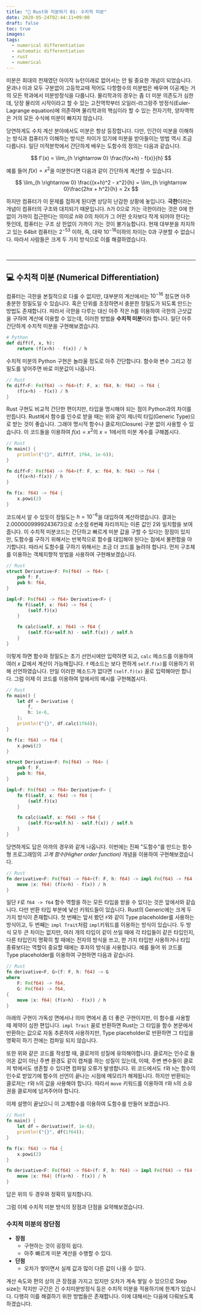 ```yaml
---
title: "🧙 Rust와 미분하기 01: 수치적 미분"
date: 2020-05-24T02:44:11+09:00
draft: false
toc: true
images:
tags:
  - numerical differentiation
  - automatic differentiation
  - rust
  - numerical
---
```


미분은 희대의 천재였던 아이작 뉴턴이래로 없어서는 안 될 중요한 개념이 되었습니다.
문과나 이과 모두 구분없이 고등학교때 적어도 다항함수의 미분법은 배우며 이공계는 거의 모든 학과에서 미분방정식을 다룹니다. 물리학과의 경우는 좀 더 미분 의존도가 심한데, 당장 물리의 시작이라고 할 수 있는 고전역학부터 오일러-라그랑주 방정식(Euler-Lagrange equation)에 의존하며 물리학과의 핵심이라 할 수 있는 전자기학, 양자역학은 거의 모든 수식에 미분이 빠지지 않습니다. 

당연하게도 수치 계산 분야에서도 미분은 항상 등장합니다. 다만, 인간이 미분을 이해하는 방식과 컴퓨터가 이해하는 방식은 차이가 있기에 미분을 받아들이는 방법 역시 조금 다릅니다. 일단 미적분학에서 간단하게 배우는 도함수의 정의는 다음과 같습니다.

$$
f'(x) = \lim_{h \rightarrow 0} \frac{f(x+h) - f(x)}{h}
$$

예를 들어 $f(x) = x^2$을 미분한다면 다음과 같이 간단하게 계산할 수 있습니다.

$$
\lim_{h \rightarrow 0} \frac{(x+h)^2 - x^2}{h} = \lim_{h \rightarrow 0}\frac{2hx + h^2}{h} = 2x
$$

하지만 컴퓨터가 이 문제를 접하게 된다면 상당히 난감한 상황에 놓입니다. **극한**이라는 개념이 컴퓨터의 구조와 대치되기 때문입니다.
$h$가 $0$으로 가는 극한이라는 것은 0에 한없이 가까이 접근한다는 의미로 $h$와 $0$의 차이가 그 어떤 숫자보다 작게 되어야 한다는 뜻인데, 컴퓨터는 구조 상 한없이 가까이 가는 것이 불가능합니다. 
현재 대부분을 차지하고 있는 64bit 컴퓨터는 $2^{-53}$ 이하, 즉, 대략 $10^{-16}$이하의 차이는 $0$과 구분할 수 없습니다.
따라서 사람들은 크게 두 가지 방식으로 이를 해결하였습니다.

&nbsp;

-----

## 💻 수치적 미분 (Numerical Differentiation)

컴퓨터는 극한을 본질적으로 다룰 수 없지만, 대부분의 계산에서는 $10^{-16}$ 정도면 아주 충분한 정밀도일 수 있습니다. 혹은 단위를 조정하면서 충분한 정밀도가 되도록 만드는 방법도 존재합니다.
따라서 극한을 다루는 대신 아주 작은 $h$를 이용하여 극한의 근삿값을 구하여 계산에 이용할 수 있는데, 이러한 방법을 **수치적 미분**이라 합니다. 일단 아주 간단하게 수치적 미분을 구현해보겠습니다.

```python
# Python
def diff(f, x, h):
    return (f(x+h) - f(x)) / h
```

수치적 미분의 Python 구현은 놀라울 정도로 아주 간단합니다. 함수와 변수 그리고 정밀도를 넣어주면 바로 미분값이 나옵니다.

```rust
// Rust
fn diff<F: Fn(f64) -> f64>(f: F, x: f64, h: f64) -> f64 {
    (f(x+h) - f(x)) / h
}
```

Rust 구현도 비교적 간단한 편이지만, 타입을 명시해야 되는 점이 Python과의 차이를 만듭니다. Rust에서 함수를 인수로 받을 때는 위와 같이 제너릭 타입(Generic Type)으로 받는 것이 좋습니다. 그래야 명시적 함수나 클로저(Closure) 구분 없이 사용할 수 있습니다.
이 코드들을 이용하여 $f(x) = x^2$의 $x=1$에서의 미분 계수를 구해봅시다.

```rust
// Rust
fn main() {
    println!("{}", diff(f, 1f64, 1e-6));
}

fn diff<F: Fn(f64) -> f64>(f: F, x: f64, h: f64) -> f64 {
    (f(x+h)-f(x)) / h
}

fn f(x: f64) -> f64 {
    x.powi(2)
}
```

코드에서 알 수 있듯이 정밀도는 $h=10^{-6}$을 대입하여 계산하였습니다. 결과는 $2.0000009999243673$으로 소숫점 6번째 자리까지는 이론 값인 $2$와 일치함을 보여줍니다. 이 수치적 미분코드는 간단하고 빠르게 미분 값을 구할 수 있다는 장점이 있지만, 도함수를 구하기 위해서는 반복적으로 함수를 대입해야 된다는 점에서 불편함을 야기합니다. 따라서 도함수를 구하기 위해서는 조금 더 코드를 늘려야 합니다. 먼저 구조체를 이용하는 객체지향적 방법을 사용하여 구현해보겠습니다.

```rust
// Rust
struct Derivative<F: Fn(f64) -> f64> {
    pub f: F,
    pub h: f64,
}

impl<F: Fn(f64) -> f64> Derivative<F> {
    fn f(&self, x: f64) -> f64 {
        (self.f)(x)
    }

    fn calc(&self, x: f64) -> f64 {
        (self.f(x+self.h) - self.f(x)) / self.h
    }
}
```

이렇게 하면 함수와 정밀도는 초기 선언시에만 입력하면 되고, `calc` 메소드를 이용하여 여러 $x$ 값에서 계산이 가능해집니다. `f` 메소드는 보다 편하게 `self.f(x)`를 이용하기 위해 선언하였습니다. 만일 이러한 메소드가 없다면 `(self.f)(x)` 꼴로 입력해야만 합니다. 그럼 이제 이 코드를 이용하여 앞에서의 예시를 구현해봅시다.

```rust
// Rust
fn main() {
    let df = Derivative {
        f,
        h: 1e-6,
    };
    println!("{}", df.calc(1f64));
}

fn f(x: f64) -> f64 {
    x.powi(2)
}

struct Derivative<F: Fn(f64) -> f64> {
    pub f: F,
    pub h: f64,
}

impl<F: Fn(f64) -> f64> Derivative<F> {
    fn f(&self, x: f64) -> f64 {
        (self.f)(x)
    }

    fn calc(&self, x: f64) -> f64 {
        (self.f(x+self.h) - self.f(x)) / self.h
    }
}
```

당연하게도 답은 아까의 경우와 같게 나옵니다. 이번에는 진짜 "도함수"를 만드는 함수형 프로그래밍의 *고계 함수(Higher order function)* 개념을 이용하여 구현해보겠습니다.

```rust
// Rust
fn derivative<F: Fn(f64) -> f64>(f: F, h: f64) -> impl Fn(f64) -> f64 {
    move |x: f64| (f(x+h) - f(x)) / h
}
```

일단 `F`로 `f64 -> f64` 함수 역할을 하는 모든 타입을 받을 수 있다는 것은 앞에서와 같습니다. 다만 반환 타입 부분에 낯선 키워드들이 있습니다.
Rust의 Generic에는 크게 두 가지 방식이 존재합니다. 첫 번째는 앞서 봤던 `F`와 같이 Type placeholder를 사용하는 방식이고, 두 번째는 `impl Trait`처럼 `impl`키워드를 이용하는 방식이 있습니다. 두 방식 모두 큰 차이는 없지만, 여러 개의 타입이 같이 쓰일 때에 각 타입들이 같은 타입인지, 다른 타입인지 명확히 할 때에는 전자의 방식을 쓰고, 한 가지 타입만 사용하거나 타입 종류보다는 역할이 중요할 때에는 후자의 방식을 사용합니다. 예를 들어 위 코드를 Type placeholder를 이용하여 구현하면 다음과 같습니다.

```rust
// Rust
fn derivative<F, G>(f: F, h: f64) -> G 
where
    F: Fn(f64) -> f64,
    G: Fn(f64) -> f64,
{
    move |x: f64| (f(x+h) - f(x)) / h
}
```

아래의 구현이 가독성 면에서나 의미 면에서 좀 더 좋은 구현이지만, 이 함수를 사용할 때 제약이 심한 편입니다. `impl Trait` 꼴로 반환하면 Rust는 그 타입을 함수 본문에서 반환하는 값으로 자동 추론하여 사용하지만, Type placeholder로 반환하면 그 타입을 명확히 하기 전에는 컴파일 되지 않습니다. 

또한 위와 같은 코드를 작성할 때, 클로저의 성질에 유의해야합니다. 클로저는 인수로 들어온 값이 아닌 주변 환경도 같이 캡쳐를 하는 성질이 있는데, 이때, 주변 변수들이 클로저 밖에서도 생존할 수 있다면 컴파일 오류가 발생합니다. 
위 코드에서도 `f`와 `h`는 함수의 인수로 받았기에 함수의 선언이 끝나는 시점에 메모리가 해제됩니다. 하지만 반환되는 클로저는 `f`와 `h`의 값을 사용해야 합니다. 따라서 `move` 키워드를 이용하여 `f`와 `h`의 소유권을 클로저에 넘겨주어야 합니다.

이제 설명이 끝났으니 이 고계함수를 이용하여 도함수를 만들어 보겠습니다.

```rust
// Rust
fn main() {
    let df = derivative(f, 1e-6);
    println!("{}", df(1f64));
}

fn f(x: f64) -> f64 {
    x.powi(2)
}

fn derivative<F: Fn(f64) -> f64>(f: F, h: f64) -> impl Fn(f64) -> f64 {
    move |x: f64| (f(x+h) - f(x)) / h
}
```

답은 위의 두 경우와 정확히 일치합니다.

그럼 이제 수치적 미분 방식의 장점과 단점을 요약해보겠습니다.


### 수치적 미분의 장단점

* **장점**
    * 구현하는 것이 굉장히 쉽다.
    * 아주 빠르게 미분 계산을 수행할 수 있다.
* **단점**
    * 오차가 쌓이면서 실제 값과 많이 다른 값이 나올 수 있다.

계산 속도와 편의 상의 큰 장점을 가지고 있지만 오차가 계속 쌓일 수 있으므로 Step size는 작지만 구간은 긴 수치미분방정식 등은 수치적 미분을 적용하기에 한계가 있습니다.
다행히 이를 해결하기 위한 방법들은 존재합니다. 이에 대해서는 다음에 다뤄보도록 하겠습니다.
